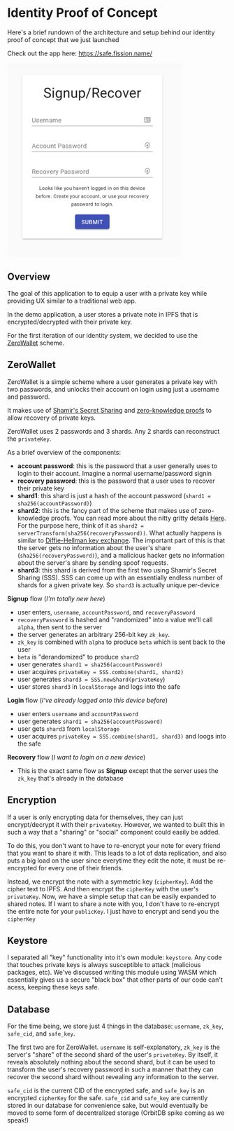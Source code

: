 # Identity Proof of Concept

Here's a brief rundown of the architecture and setup behind our identity proof of concept that we just launched 

Check out the app here: https://safe.fission.name/

<img src="screenshot.png" width="400">

## Overview
The goal of this application to to equip a user with a private key while providing UX similar to a traditional web app. 

In the demo application, a user stores a private note in IPFS that is encrypted/decrypted with their private key.

For the first iteration of our identity system, we decided to use the [ZeroWallet](http://zerowallet.me/) scheme. 

## ZeroWallet
ZeroWallet is a simple scheme where a user generates a private key with two passwords, and unlocks their account on login using just a username and password.

It makes use of [Shamir's Secret Sharing](https://en.wikipedia.org/wiki/Shamir%27s_Secret_Sharing) and [zero-knowledge proofs](https://en.wikipedia.org/wiki/Zero-knowledge_proof) to allow recovery of private keys.

ZeroWallet uses 2 passwords and 3 shards. Any 2 shards can reconstruct the `privateKey`.

As a brief overview of the components:
- **account password**: this is the password that a user generally uses to login to their account. Imagine a normal username/password signin
- **recovery password**: this is the password that a user uses to recover their private key
- **shard1**: this shard is just a hash of the account password (`shard1 = sha256(accountPassword)`)
- **shard2**: this is the fancy part of the scheme that makes use of zero-knowledge proofs. You can read more about the nitty gritty details [Here](https://medium.com/@amanladia1/zerowallet-a-zkp-based-wallet-authentication-mechanism-9871dcca0a01). For the purpose here, think of it as `shard2 = serverTransform(sha256(recoveryPassword))`. What actually happens is similar to [Diffie-Hellman key exchange](https://en.wikipedia.org/wiki/Diffie%E2%80%93Hellman_key_exchange). The important part of this is that the server gets no information about the user's share (`sha256(recoveryPassword)`), and a malicious hacker gets no information about the server's share by sending spoof requests.
- **shard3**: this shard is derived from the first two using Shamir's Secret Sharing (SSS). SSS can come up with an essentially endless number of shards for a given private key. So `shard3` is actually unique per-device

**Signup** flow (_I'm totally new here_)
- user enters, `username`, `accountPassword`, and `recoveryPassword`
- `recoveryPassword` is hashed and "randomized" into a value we'll call `alpha`, then sent to the server
- the server generates an arbitrary 256-bit key `zk_key`. 
- `zk_key` is combined with `alpha` to produce `beta` which is sent back to the user
- `beta` is "derandomized" to produce `shard2`
- user generates `shard1 = sha256(accountPassword)`
- user acquires `privateKey = SSS.combine(shard1, shard2)`
- user generates `shard3 = SSS.newShard(privateKey`)
- user stores `shard3` in `localStorage` and logs into the safe

**Login** flow (_I've already logged onto this device before_)
- user enters `username` and `accountPassword`
- user generates `shard1 = sha256(accountPassword)`
- user gets `shard3` from `localStorage`
- user acquires `privateKey = SSS.combine(shard1, shard3)` and loogs into the safe

**Recovery** flow (_I want to login on a new device_)
- This is the exact same flow as **Signup** except that the server uses the `zk_key` that's already in the database

## Encryption
If a user is only encrypting data for themselves, they can just encrypt/decrypt it with their `privateKey`. However, we wanted to built this in such a way that a "sharing" or "social" component could easily be added.

To do this, you don't want to have to re-encrypt your note for every friend that you want to share it with. This leads to a lot of data replication, and also puts a big load on the user since everytime they edit the note, it must be re-encrypted for every one of their friends.

Instead, we encrypt the note with a symmetric key (`cipherKey`). Add the cipher text to IPFS. And then encrypt the `cipherKey` with the user's `privateKey`. Now, we have a simple setup that can be easily expanded to shared notes. If I want to share a note with you, I don't have to re-encrypt the entire note for your `publicKey`. I just have to encrypt and send you the `cipherKey`

## Keystore
I separated all "key" functionality into it's own module: `keystore`. Any code that touches private keys is always susceptible to attack (malicious packages, etc). We've discussed writing this module using WASM which essentially gives us a secure "black box" that other parts of our code can't acess, keeping these keys safe.

## Database
For the time being, we store just 4 things in the database: `username`, `zk_key`, `safe_cid`, and `safe_key`.

The first two are for ZeroWallet. `username` is self-explanatory, `zk_key` is the server's "share" of the second shard of the user's `privateKey`. By itself, it reveals absolutely nothing about the second shard, but it can be used to transform the user's recovery password in such a manner that they can recover the second shard without revealing any information to the server.

`safe_cid` is the current CID of the encrypted safe, and `safe_key` is an encrypted `cipherKey` for the safe. `safe_cid` and `safe_key` are currently stored in our database for convenience sake, but would eventually be moved to some form of decentralized storage (OrbitDB spike coming as we speak!)
